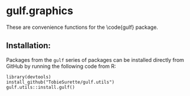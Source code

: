 # gulf.graphics

These are convenience functions for the \code{gulf} package.

## Installation:

Packages from the `gulf` series of packages can be installed directly from GitHub by running the following code from R:

```
library(devtools)
install_github("TobieSurette/gulf.utils")
gulf.utils::install.gulf()
```
